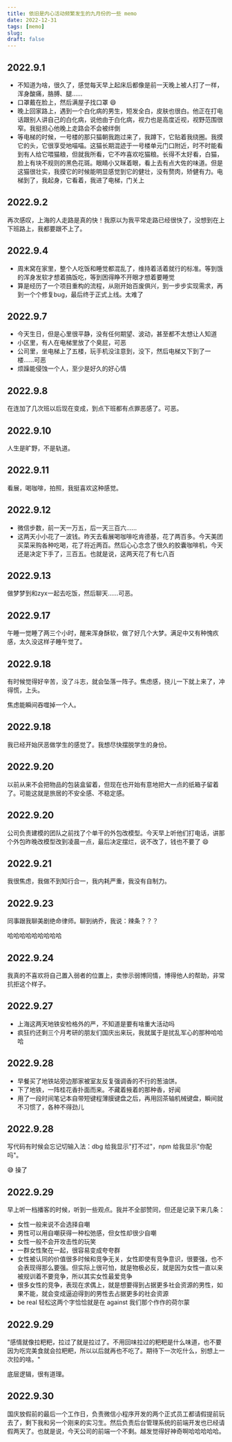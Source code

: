 ```yaml
---
title: 依旧是内心活动频繁发生的九月份的一些 memo
date: 2022-12-31
tags: [memo]
slug: 
draft: false
---
```


## 2022.9.1

- 不知道为啥，很久了，感觉每天早上起床后都像是前一天晚上被人打了一样，浑身酸痛，胳膊、腿……
- 口罩戴在脸上，然后满屋子找口罩 😄
- 晚上回家路上，遇到一个白化病的男生，短发全白，皮肤也很白。他正在打电话跟别人讲自己的白化病，说他由于白化病，视力也是高度近视，视野范围很窄。我挺担心他晚上走路会不会被绊倒
- 等电梯的时候，一号楼的那只猫朝我跑过来了，我蹲下，它贴着我绕圈。我摸它的头，它很享受地喵喵。这猫长期混迹于一号楼单元门口附近，时不时能看到有人给它喂猫粮，但就我所看，它不咋喜欢吃猫粮。长得不太好看，白猫，脸上有块不规则的黑色花斑。眼睛小又眯着眼，看上去有点大佐的味道。但是这猫很壮实，我摸它的时候能明显感觉到它的健壮，没有赘肉，矫健有力。电梯到了，我起身，它看着，我进了电梯，门关上

## 2022.9.2

再次感叹，上海的人走路是真的快！我原以为我平常走路已经很快了，没想到在上下班路上，我都要跟不上了。

## 2022.9.4

- 周末窝在家里，整个人吃饭和睡觉都混乱了，维持着活着就行的标准。等到饿的浑身发软才想着搞饭吃，等到困得睁不开眼才想着要睡觉
- 算是经历了一个项目重构的流程，从刚开始百废俱兴，到一步步实现需求，再到一个个修复bug，最后终于正式上线。太难了

## 2022.9.7

- 今天生日，但是心里很平静，没有任何期望、波动，甚至都不太想让人知道
- 小区里，有人在电梯里放了个臭屁，可恶
- 公司里，坐电梯上了五楼，玩手机没注意到，没下，然后电梯又下到了一楼……可恶
- 烦躁能侵蚀一个人，至少是好久的好心情

## 2022.9.8

在连加了几次班以后现在变成，到点下班都有点罪恶感了。可恶。

## 2022.9.10

人生是旷野，不是轨道。

## 2022.9.11

看展，喝咖啡，拍照，我挺喜欢这种感觉。

## 2022.9.12

- 微信步数，前一天一万五，后一天三百六……
- 这两天小小花了一波钱。昨天去看展喝咖啡吃肯德基，花了两百多。今天美团买菜采购各种吃喝，花了将近两百。然后心心念念了很久的胶囊咖啡机，今天还是决定下手了，三百五。也就是说，这两天花了有七八百

## 2022.9.13

做梦梦到和zyx一起去吃饭，然后聊天……可恶。

## 2022.9.17

午睡一觉睡了两三个小时，醒来浑身酥软，做了好几个大梦。满足中又有种愧疚感，太久没这样子睡午觉了。

## 2022.9.18

有时候觉得好辛苦，没了斗志，就会坠落一阵子。焦虑感，挠儿一下就上来了，冲得慌，上头。

焦虑能瞬间吞噬掉一个人。

## 2022.9.18

我已经开始厌恶做学生的感觉了。我想尽快摆脱学生的身份。

## 2022.9.20

以前从来不会把物品的包装盒留着，但现在也开始有意地把大一点的纸箱子留着了。可能这就是旅居的不安全感、不稳定感。

## 2022.9.20

公司负责建模的团队之前找了个单干的外包改模型。今天早上听他们打电话，讲那个外包昨晚改模型改到凌晨一点，最后决定摆烂，说不改了，钱也不要了 😄

## 2022.9.21

我很焦虑，我做不到知行合一，我内耗严重，我没有自制力。

## 2022.9.23

同事跟我聊美剧绝命律师。聊到纳乔，我说：辣条？？？

哈哈哈哈哈哈哈哈哈

## 2022.9.24

我真的不喜欢将自己置入弱者的位置上，卖惨示弱博同情，博得他人的帮助，非常抗拒这个样子。

## 2022.9.27

- 上海这两天地铁安检格外的严，不知道是要有啥重大活动吗
- 疯狂约还剩三个月考研的朋友们国庆出来玩，我就属于是扰乱军心的那种哈哈哈

## 2022.9.28

- 早餐买了地铁站旁边那家被室友反复强调香的不行的葱油饼。
- 下了地铁，一阵桂花香扑面而来。不藏着掖着的那种香，好闻
- 用了一段时间笔记本自带短键程薄膜键盘之后，再用回茶轴机械键盘，瞬间就不习惯了，各种不得劲儿

## 2022.9.28

写代码有时候会忘记切输入法：dbg 给我显示"打不过"，npm 给我显示"你配吗"。

😅 操了

## 2022.9.29

早上听一档播客的时候，听到一些观点。我并不全部赞同，但还是记录下来几条：

- 女性一般来说不会选择自嘲
- 男性可以用自嘲获得一种松弛感，但女性却很少自嘲
- 女性一般不会开攻击性的玩笑
- 一群女性聚在一起，很容易变成夸夸群
- 女性被认同的价值很多时候和竞争无关，女性即使有竞争意识，很要强，也不会表现得那么要强。但实际上很可怕，就是物极必反，就是因为女性一直以来被规训着不要竞争，所以其实女性最爱竞争
- 很多女性的竞争，表现在求偶上，就是想要得到占据更多社会资源的男性，如果不能，就会变成逼迫得到的男性去占据更多的社会资源
- be real 轻松这两个字恰恰就是在 against 我们那个作作的荷尔蒙

## 2022.9.29

"感情就像拉粑粑，拉过了就是拉过了。不用回味拉过的粑粑是什么味道，也不要因为吃完美食就会拉粑粑，所以以后就再也不吃了。期待下一次吃什么，别想上一次拉的啥。"

底层逻辑，很有道理。

## 2022.9.30

国庆放假前的最后一个工作日，负责微信小程序开发的两个正式员工都请假提前玩去了，剩下我和另一个刚来的实习生。然后负责后台管理系统的前端开发也已经请假两天了。也就是说，今天公司的前端一个不剩。越发觉得好神奇啊哈哈哈哈哈。